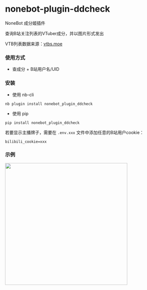 # nonebot-plugin-ddcheck

NoneBot 成分姬插件

查询B站关注列表的VTuber成分，并以图片形式发出

VTB列表数据来源：[vtbs.moe](https://vtbs.moe/)


### 使用方式

- 查成分 + B站用户名/UID


### 安装

- 使用 nb-cli

```
nb plugin install nonebot_plugin_ddcheck
```

- 使用 pip

```
pip install nonebot_plugin_ddcheck
```

若要显示主播牌子，需要在 `.env.xxx` 文件中添加任意的B站用户cookie：

```
bilibili_cookie=xxx
```


### 示例

<div align="left">
  <img src="[./examples/1.png](https://s2.loli.net/2022/03/20/Nk3jZJgxforHDsu.png)" width="400" />
</div>

